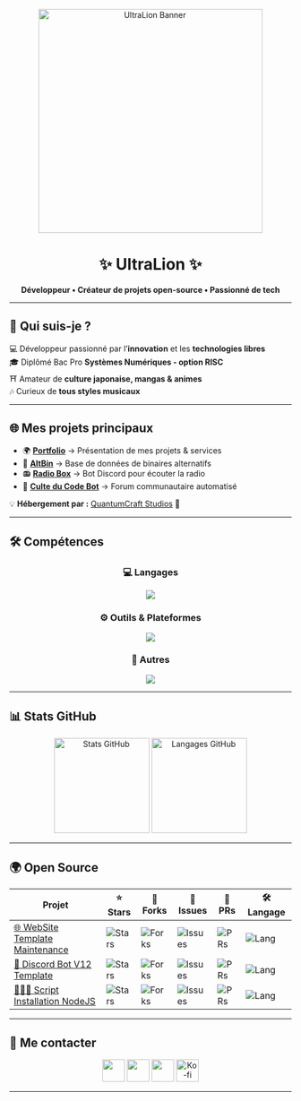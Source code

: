 <!-- Hero Section -->
<p align="center">
  <img src="https://i.imgur.com/PGh5AtC.gif" width="400" alt="UltraLion Banner">
</p>

<h1 align="center">✨ UltraLion ✨</h1>
<p align="center">
  <strong>Développeur • Créateur de projets open-source • Passionné de tech</strong>
</p>

---

## 🚀 Qui suis-je ?
💻 Développeur passionné par l’**innovation** et les **technologies libres**  
🎓 Diplômé Bac Pro **Systèmes Numériques - option RISC**  
⛩️ Amateur de **culture japonaise, mangas & animes**  
🎶 Curieux de **tous styles musicaux**  

---

## 🌐 Mes projets principaux
- 🌍 [**Portfolio**](https://ultralion.xyz) → Présentation de mes projets & services  
- 📝 [**AltBin**](https://altbin.dev) → Base de données de binaires alternatifs  
- 📻 [**Radio Box**](https://radio-box.dev) → Bot Discord pour écouter la radio  
- 🤖 [**Culte du Code Bot**](https://github.com/UltraLionfr/discord-forum-automessage) → Forum communautaire automatisé  

💡 **Hébergement par :** [QuantumCraft Studios](https://quantumcraft-studios.com/) 🚀

---

## 🛠️ Compétences
<h3 align="center">💻 Langages</h3>
<p align="center">
  <img src="https://skillicons.dev/icons?i=js,ts,html,css,php,python,c,bash,nodejs" />
</p>

<h3 align="center">⚙️ Outils & Plateformes</h3>
<p align="center">
  <img src="https://skillicons.dev/icons?i=git,github,docker,vscode,cloudflare,linux,windows,raspberrypi" />
</p>

<h3 align="center">📡 Autres</h3>
<p align="center">
  <img src="https://skillicons.dev/icons?i=apache" />
</p>

---

## 📊 Stats GitHub
<p align="center">
  <img height="170em" src="https://github-readme-stats.vercel.app/api?username=UltraLionfr&theme=radical&show_icons=true&hide_border=true" alt="Stats GitHub"/>
  <img height="170em" src="https://github-readme-stats.vercel.app/api/top-langs/?username=UltraLionfr&layout=compact&theme=radical&hide_border=true" alt="Langages GitHub"/>
</p>

---

## 🌍 Open Source
| Projet | ⭐ Stars | 🍴 Forks | 🐛 Issues | 🔔 PRs | 🛠️ Langage |
|--------|---------|---------|----------|-------|-------------|
| [🌐 WebSite Template Maintenance](https://github.com/UltraLionfr/NASG) | ![Stars](https://img.shields.io/github/stars/UltraLionfr/NASG?style=flat) | ![Forks](https://img.shields.io/github/forks/UltraLionfr/NASG?style=flat) | ![Issues](https://img.shields.io/github/issues/UltraLionfr/NASG?style=flat) | ![PRs](https://img.shields.io/github/issues-pr/UltraLionfr/NASG?style=flat) | ![Lang](https://img.shields.io/github/languages/top/UltraLionfr/NASG?style=flat) |
| [📁 Discord Bot V12 Template](https://github.com/UltraLionfr/discord-bot-v12-template) | ![Stars](https://img.shields.io/github/stars/UltraLionfr/discord-bot-v12-template?style=flat) | ![Forks](https://img.shields.io/github/forks/UltraLionfr/discord-bot-v12-template?style=flat) | ![Issues](https://img.shields.io/github/issues/UltraLionfr/discord-bot-v12-template?style=flat) | ![PRs](https://img.shields.io/github/issues-pr/UltraLionfr/discord-bot-v12-template?style=flat) | ![Lang](https://img.shields.io/github/languages/top/UltraLionfr/discord-bot-v12-template?style=flat) |
| [👨🏻‍💻 Script Installation NodeJS](https://github.com/UltraLionfr/Script-Installation-NodeJS) | ![Stars](https://img.shields.io/github/stars/UltraLionfr/Script-Installation-NodeJS?style=flat) | ![Forks](https://img.shields.io/github/forks/UltraLionfr/Script-Installation-NodeJS?style=flat) | ![Issues](https://img.shields.io/github/issues/UltraLionfr/Script-Installation-NodeJS?style=flat) | ![PRs](https://img.shields.io/github/issues-pr/UltraLionfr/Script-Installation-NodeJS?style=flat) | ![Lang](https://img.shields.io/github/languages/top/UltraLionfr/Script-Installation-NodeJS?style=flat) |

---

## 🤝 Me contacter
<p align="center">
  <a href="mailto:ultralionfr@gmail.com"><img src="https://skillicons.dev/icons?i=gmail" height="40"></a>
  <a href="https://twitter.com/UltraLion__"><img src="https://skillicons.dev/icons?i=twitter" height="40"></a>
  <a href="https://discordapp.com/users/394185816370315276"><img src="https://skillicons.dev/icons?i=discord" height="40"></a>
  <a href="https://ko-fi.com/Q5Q21BDR6I"><img src="https://storage.ko-fi.com/cdn/brandasset/v2/support_me_on_kofi_beige.png" height="40" alt="Ko-fi"></a>
</p>

---

